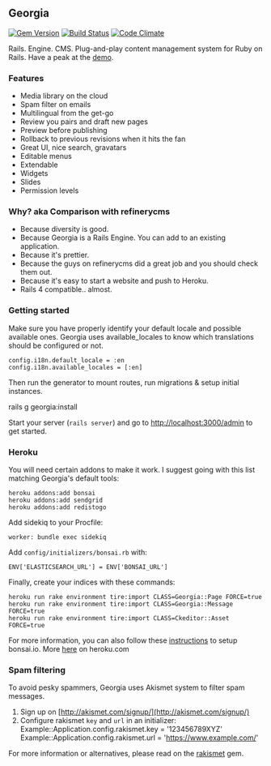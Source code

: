 ## Georgia

[![Gem Version](https://badge.fury.io/rb/georgia.png)](http://badge.fury.io/rb/georgia)
[![Build Status](https://travis-ci.org/georgia-cms/georgia.png?branch=master)](https://travis-ci.org/georgia-cms/georgia)
[![Code Climate](https://codeclimate.com/github/georgia-cms/georgia.png)](https://codeclimate.com/github/georgia-cms/georgia)

Rails. Engine. CMS. Plug-and-play content management system for Ruby on Rails. Have a peak at the [demo](http://sorrynodemoyet.com/i-promise-it-s-on-its-way).

### Features

* Media library on the cloud
* Spam filter on emails
* Multilingual from the get-go
* Review you pairs and draft new pages
* Preview before publishing
* Rollback to previous revisions when it hits the fan
* Great UI, nice search, gravatars
* Editable menus
* Extendable
* Widgets
* Slides
* Permission levels

### Why? aka Comparison with refinerycms

* Because diversity is good.
* Because Georgia is a Rails Engine. You can add to an existing application.
* Because it's prettier.
* Because the guys on refinerycms did a great job and you should check them out.
* Because it's easy to start a website and push to Heroku.
* Rails 4 compatible.. almost.

### Getting started

Make sure you have properly identify your default locale and possible available ones.
Georgia uses available_locales to know which translations should be configured or not.

    config.i18n.default_locale = :en
    config.i18n.available_locales = [:en]

Then run the generator to mount routes, run migrations & setup initial instances.

  rails g georgia:install

Start your server (`rails server`) and go to [http://localhost:3000/admin](http://localhost:3000/admin) to get started.

### Heroku

You will need certain addons to make it work. I suggest going with this list matching Georgia's default tools:

    heroku addons:add bonsai
    heroku addons:add sendgrid
    heroku addons:add redistogo

Add sidekiq to your Procfile:

    worker: bundle exec sidekiq

Add `config/initializers/bonsai.rb` with:

    ENV['ELASTICSEARCH_URL'] = ENV['BONSAI_URL']

Finally, create your indices with these commands:

    heroku run rake environment tire:import CLASS=Georgia::Page FORCE=true
    heroku run rake environment tire:import CLASS=Georgia::Message FORCE=true
    heroku run rake environment tire:import CLASS=Ckeditor::Asset FORCE=true

For more information, you can also follow these [instructions](https://gist.github.com/nz/2041121) to setup bonsai.io. More [here](https://devcenter.heroku.com/articles/bonsai) on heroku.com

### Spam filtering

To avoid pesky spammers, Georgia uses Akismet system to filter spam messages.

1. Sign up on [http://akismet.com/signup/](http://akismet.com/signup/)
2. Configure rakismet `key` and `url` in an initializer:
    Example::Application.config.rakismet.key = '123456789XYZ'
    Example::Application.config.rakismet.url = 'https://www.example.com/'

For more information or alternatives, please read on the [rakismet](https://github.com/joshfrench/rakismet) gem.